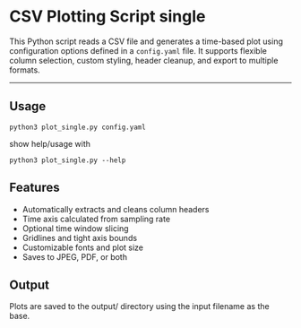 # CSV Plotting Script single

This Python script reads a CSV file and generates a time-based plot using configuration options defined in a `config.yaml` file. It supports flexible column selection, custom styling, header cleanup, and export to multiple formats.

---

## Usage
```
python3 plot_single.py config.yaml
```
show help/usage with
```
python3 plot_single.py --help
```

## Features
- Automatically extracts and cleans column headers
- Time axis calculated from sampling rate
- Optional time window slicing
- Gridlines and tight axis bounds
- Customizable fonts and plot size
- Saves to JPEG, PDF, or both

## Output
Plots are saved to the output/ directory using the input filename as the base.